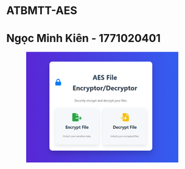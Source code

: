 # ATBMTT-AES
# Ngọc Minh Kiên - 1771020401
<p align ="center">
  <img src="tt.gif"  width="400" />
</p>

